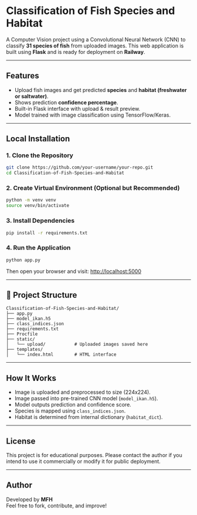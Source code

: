 # Classification of Fish Species and Habitat

A Computer Vision project using a Convolutional Neural Network (CNN) to classify **31 species of fish** from uploaded images. This web application is built using **Flask** and is ready for deployment on **Railway**.

---

## Features

- Upload fish images and get predicted **species** and **habitat (freshwater or saltwater)**.
- Shows prediction **confidence percentage**.
- Built-in Flask interface with upload & result preview.
- Model trained with image classification using TensorFlow/Keras.

---

## Local Installation

### 1. Clone the Repository

```bash
git clone https://github.com/your-username/your-repo.git
cd Classification-of-Fish-Species-and-Habitat
```

### 2. Create Virtual Environment (Optional but Recommended)

```bash
python -m venv venv
source venv/bin/activate  
```

### 3. Install Dependencies

```bash
pip install -r requirements.txt
```

### 4. Run the Application

```bash
python app.py
```

Then open your browser and visit: [http://localhost:5000](http://localhost:5000)

---

## 📁 Project Structure

```
Classification-of-Fish-Species-and-Habitat/
├── app.py
├── model_ikan.h5
├── class_indices.json
├── requirements.txt
├── Procfile
├── static/
│   └── upload/           # Uploaded images saved here
├── templates/
│   └── index.html        # HTML interface
```

---

## How It Works

- Image is uploaded and preprocessed to size (224x224).
- Image passed into pre-trained CNN model (`model_ikan.h5`).
- Model outputs prediction and confidence score.
- Species is mapped using `class_indices.json`.
- Habitat is determined from internal dictionary (`habitat_dict`).

---

## License

This project is for educational purposes. Please contact the author if you intend to use it commercially or modify it for public deployment.

---

## Author

Developed by **MFH**  
Feel free to fork, contribute, and improve!
